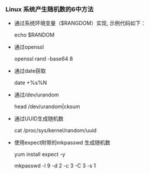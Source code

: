 ### Linux 系统产生随机数的6中方法
* 通过系统环境变量（$RANGDOM）实现, 示例代码如下：

    echo $RANDOM

* 通过openssl 

    openssl rand -base64 8

* 通过date获取

    date +%s%N

* 通过/dev/urandom

    head /dev/urandom|cksum

* 通过UUID生成随机数

    cat /proc/sys/kernel/random/uuid

* 使用expect附带的mkpasswd 生成随机数
    
    yum install expect -y

    mkpasswd -l 9 -d 2 -c 3 -C 3 -s 1

